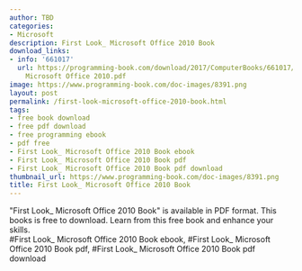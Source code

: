 ```yaml
---
author: TBD
categories:
- Microsoft
description: First Look_ Microsoft Office 2010 Book
download_links:
- info: '661017'
  url: https://programming-book.com/download/2017/ComputerBooks/661017/First Look_
    Microsoft Office 2010.pdf
image: https://www.programming-book.com/doc-images/8391.png
layout: post
permalink: /first-look-microsoft-office-2010-book.html
tags:
- free book download
- free pdf download
- free programming ebook
- pdf free
- First Look_ Microsoft Office 2010 Book ebook
- First Look_ Microsoft Office 2010 Book pdf
- First Look_ Microsoft Office 2010 Book pdf download
thumbnail_url: https://www.programming-book.com/doc-images/8391.png
title: First Look_ Microsoft Office 2010 Book
---
```


 
<div class="item-desc text-justify">
  "First Look_ Microsoft Office 2010 Book" is available in PDF format. This books is free to download. Learn from this free book and enhance your skills.
  <br>
  #First Look_ Microsoft Office 2010 Book ebook, #First Look_ Microsoft Office 2010 Book pdf, #First Look_ Microsoft Office 2010 Book pdf download
</div>